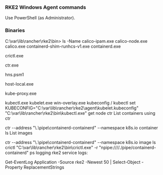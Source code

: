 ### RKE2 Windows Agent commands
Use PowerShell (as Administrator).

### Binaries
C:\var\lib\rancher\rke2\bin> ls -Name
calico-ipam.exe
calico-node.exe
calico.exe
containerd-shim-runhcs-v1.exe
containerd.exe

crictl.exe

ctr.exe

hns.psm1

host-local.exe

kube-proxy.exe

kubectl.exe
kubelet.exe
win-overlay.exe
kubeconfig / kubectl
set KUBECONFIG="C:\var\lib\rancher\rke2\agent\kubelet.kubeconfig"
"C:\var\lib\rancher\rke2\bin\kubectl.exe" get node
ctr
List containers using ctr

ctr --address "\\.\\pipe\\containerd-containerd" --namespace k8s.io container ls
List images

ctr --address "\\.\\pipe\\containerd-containerd" --namespace k8s.io image ls
crictl
"C:\var\lib\rancher\rke2\bin\crictl.exe" -r "npipe:////./pipe/containerd-containerd" ps
logging
rke2 service logs:

Get-EventLog Application -Source rke2 -Newest 50 | Select-Object -Property ReplacementStrings
